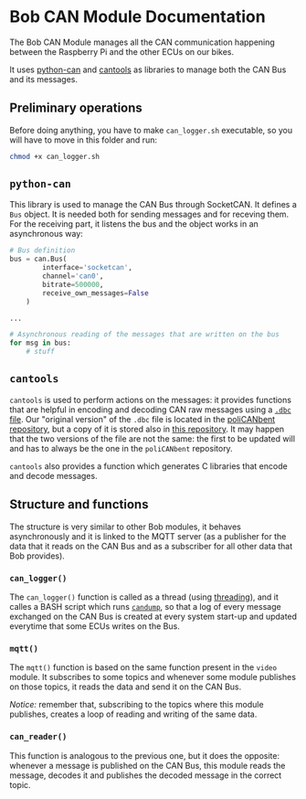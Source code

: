 # Bob CAN Module Documentation

The Bob CAN Module manages all the CAN communication happening between the
Raspberry Pi and the other ECUs on our bikes.

It uses [python-can](https://pypi.org/project/python-can/) and
[cantools](https://pypi.org/project/python-can/) as libraries to manage both the
CAN Bus and its messages.

## Preliminary operations

Before doing anything, you have to make ``can_logger.sh`` executable, so you
will have to move in this folder and run:
```Bash
chmod +x can_logger.sh
```

## ``python-can``

This library is used to manage the CAN Bus through SocketCAN. It defines a
``Bus`` object. It is needed both for sending messages and for receving them.
For the receiving part, it listens the bus and the object works in an
asynchronous way:

```Python
# Bus definition
bus = can.Bus(
        interface='socketcan',
        channel='can0',
        bitrate=500000,
        receive_own_messages=False
    )

...

# Asynchronous reading of the messages that are written on the bus
for msg in bus:
    # stuff
```

## ``cantools``

``cantools`` is used to perform actions on the messages: it provides functions
that are helpful in encoding and decoding CAN raw messages using a
[``.dbc`` file](https://www.csselectronics.com/pages/can-dbc-file-database-intro).
Our "original version" of the ``.dbc`` file is located in the
[poliCANbent repository](https://github.com/policumbent/poliCANbent/blob/main/dbc/policanbent.dbc),
but a copy of it is stored also in
[this repository](https://github.com/policumbent/bob/blob/main/modules/can/policanbent.dbc).
It may happen that the two versions of the file are not the same: the first to
be updated will and has to always be the one in the ``poliCANbent`` repository.

``cantools`` also provides a function which generates C libraries that encode
and decode messages.

## Structure and functions

The structure is very similar to other Bob modules, it behaves asynchronously
and it is linked to the MQTT server (as a publisher for the data that it reads
on the CAN Bus and as a subscriber for all other data that Bob provides).

### ``can_logger()``

The ``can_logger()`` function is called as a thread (using
[threading](https://docs.python.org/3/library/threading.html)), and it calles a
BASH script which runs
[``candump``](https://manpages.debian.org/testing/can-utils/candump.1.en.html),
so that a log of every message exchanged on the CAN Bus is created at every
system start-up and updated everytime that some ECUs writes on the Bus.

### ``mqtt()``

The ``mqtt()`` function is based on the same function present in the ``video``
module. It subscribes to some topics and whenever some module publishes on those
topics, it reads the data and send it on the CAN Bus.

_Notice:_ remember that, subscribing to the topics where this module publishes,
creates a loop of reading and writing of the same data.

### ``can_reader()``

This function is analogous to the previous one, but it does the opposite:
whenever a message is published on the CAN Bus, this module reads the message,
decodes it and publishes the decoded message in the correct topic. 
